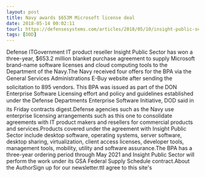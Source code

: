 ```yaml
---
layout: post
title: Navy awards $653M Microsoft license deal
date: 2018-05-14 00:02:11
tourl: https://defensesystems.com/articles/2018/05/10/insight-public-sector-navy.aspx
tags: [DOD]
---
```

Defense ITGovernment IT product reseller Insight Public Sector has won a three-year, $653.2 million blanket purchase agreement to supply Microsoft brand-name software licenses and cloud computing tools to the Department of the Navy.The Navy received four offers for the BPA via the General Services Administrations E-Buy website after sending the solicitation to 895 vendors. This BPA was issued as part of the DON Enterprise Software Licensing effort and policy and guidelines established under the Defense Departments Enterprise Software Initiative, DOD said in its Friday contracts digest.Defense agencies such as the Navy use enterprise licensing arrangements such as this one to consolidate agreements with IT product makers and resellers for commercial products and services.Products covered under the agreement with Insight Public Sector include desktop software, operating systems, server software, desktop sharing, virtualization, client access licenses, developer tools, management tools, mobility, utility and software assurance.The BPA has a three-year ordering period through May 2021 and Insight Public Sector will perform the work under its GSA Federal Supply Schedule contract.About the AuthorSign up for our newsletter.ttI agree to this site's 